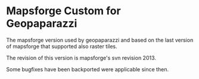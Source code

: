 Mapsforge Custom for Geopaparazzi
=============================

The mapsforge version used by geopaparazzi and based on the last version of mapsforge that supported also raster tiles.

The revision of this version is mapsforge's svn revision 2013.

Some bugfixes have been backported were applicable since then.
